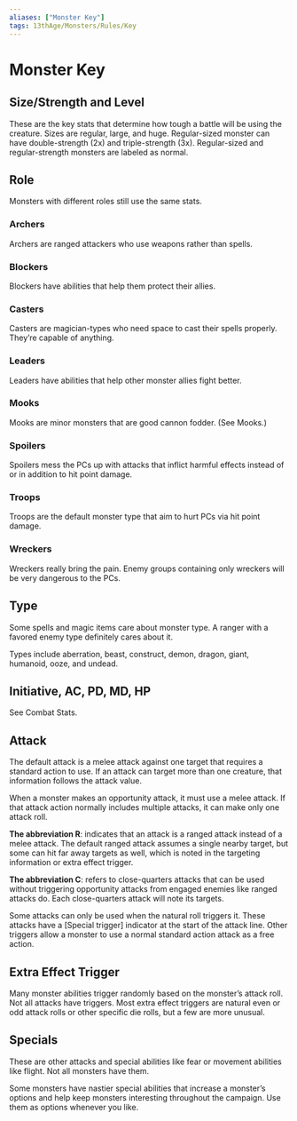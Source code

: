 ```yaml
---
aliases: ["Monster Key"]
tags: 13thAge/Monsters/Rules/Key
---
```

# Monster Key

## Size/Strength and Level
These are the key stats that determine how tough a battle will be using the creature. Sizes are regular, large, and huge. 
Regular-sized monster can have double-strength (2x) and triple-strength (3x). 
Regular-sized and regular-strength monsters are labeled as normal.

## Role
Monsters with different roles still use the same stats.

### Archers
Archers are ranged attackers who use weapons rather than spells.

### Blockers
Blockers have abilities that help them protect their allies.

### Casters
Casters are magician-types who need space to cast their spells properly. They’re capable of anything.

### Leaders
Leaders have abilities that help other monster allies fight better.

### Mooks
Mooks are minor monsters that are good cannon fodder. (See Mooks.)

### Spoilers
Spoilers mess the PCs up with attacks that inflict harmful effects instead of or in addition to hit point damage.

### Troops
Troops are the default monster type that aim to hurt PCs via hit point damage.

### Wreckers
Wreckers really bring the pain. Enemy groups containing only wreckers will be very dangerous to the PCs.

## Type
Some spells and magic items care about monster type. A ranger with a favored enemy type definitely cares about it.

Types include aberration, beast, construct, demon, dragon, giant, humanoid, ooze, and undead.

## Initiative, AC, PD, MD, HP
See Combat Stats.

## Attack
The default attack is a melee attack against one target that requires a standard action to use. If an attack can target more than one creature, that information follows the attack value.

When a monster makes an opportunity attack, it must use a melee attack. If that attack action normally includes multiple attacks, it can make only one attack roll.

**The abbreviation R**: indicates that an attack is a ranged attack instead of a melee attack. The default ranged attack assumes a single nearby target, but some can hit far away targets as well, which is noted in the targeting information or extra effect trigger.

**The abbreviation C**: refers to close-quarters attacks that can be used without triggering opportunity attacks from engaged enemies like ranged attacks do. Each close-quarters attack will note its targets.

Some attacks can only be used when the natural roll triggers it. These attacks have a [Special trigger] indicator at the start of the attack line. Other triggers allow a monster to use a normal standard action attack as a free action.

## Extra Effect Trigger
Many monster abilities trigger randomly based on the monster’s attack roll. Not all attacks have triggers. Most extra effect triggers are natural even or odd attack rolls or other specific die rolls, but a few are more unusual.

## Specials
These are other attacks and special abilities like fear or movement abilities like flight. Not all monsters have them.

Some monsters have nastier special abilities that increase a monster’s options and help keep monsters interesting throughout the campaign. Use them as options whenever you like.

